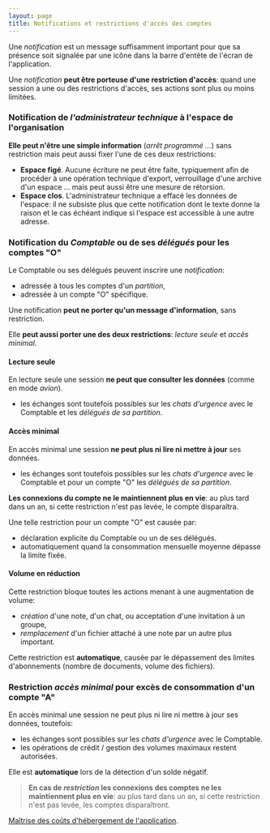 ```yaml
---
layout: page
title: Notifications et restrictions d'accès des comptes
---
```


Une _notification_ est un message suffisamment important pour que sa présence soit signalée par une icône dans la barre d'entête de l'écran de l'application.

Une _notification_ **peut être porteuse d'une restriction d'accès**: quand une session a une ou des restrictions d'accès, ses actions sont plus ou moins limitées.

### Notification de _l'administrateur technique_ à l'espace de l'organisation
**Elle peut n'être une simple information** (_arrêt programmé ..._) sans restriction mais peut aussi fixer l'une de ces deux restrictions:
- **Espace figé**. Aucune écriture ne peut être faite, typiquement afin de procéder à une opération technique d'export, verrouillage d'une archive d'un espace ... mais peut aussi être une mesure de rétorsion.
- **Espace clos**. L'administrateur technique a effacé les données de l'espace: il ne subsiste plus que cette notification dont le texte donne la raison et le cas échéant indique si l'espace est accessible à une autre adresse.

### Notification du _Comptable_ ou de ses _délégués_ pour les comptes "O"
Le Comptable ou ses délégués peuvent inscrire une _notification_:
- adressée à tous les comptes d'un _partition_,
- adressée à un compte "O" spécifique.

Une notification **peut ne porter qu'un message d'information**, sans restriction.

Elle **peut aussi porter une des deux restrictions**: _lecture seule_ et _accès minimal_.

#### Lecture seule
En lecture seule une session **ne peut que consulter les données** (comme en mode _avion_).
- les échanges sont toutefois possibles sur les _chats d'urgence_ avec le Comptable et les _délégués de sa partition_.

#### Accès minimal
En accès minimal une session **ne peut plus ni lire ni mettre à jour** ses données.
- les échanges sont toutefois possibles sur les _chats d'urgence_ avec le Comptable et pour un compte "O" les _délégués de sa partition_.

**Les connexions du compte ne le maintiennent plus en vie**: au plus tard dans un an, si cette restriction n'est pas levée, le compte disparaîtra.

Une telle restriction pour un compte "O" est causée par:
- déclaration explicite du Comptable ou un de ses délégués.
- automatiquement quand la consommation mensuelle moyenne dépasse la limite fixée.

#### Volume en réduction
Cette restriction bloque toutes les actions menant à une augmentation de volume:
- _création_ d'une note, d'un chat, ou acceptation d'une invitation à un groupe,
- _remplacement_ d'un fichier attaché à une note par un autre plus important.

Cette restriction est **automatique**, causée par le dépassement des limites d'abonnements (nombre de documents, volume des fichiers).

### Restriction _accès minimal_ pour excès de consommation d'un compte "A"
En accès minimal une session ne peut plus ni lire ni mettre à jour ses données, toutefois:
- les échanges sont possibles sur les _chats d'urgence_ avec le Comptable.
- les opérations de crédit / gestion des volumes maximaux restent autorisées.

Elle est **automatique** lors de la détection d'un solde négatif.

> **En cas de _restriction_ les connexions des comptes ne les maintiennent plus en vie**: au plus tard dans un an, si cette restriction n'est pas levée, les comptes disparaîtront.

[Maîtrise des coûts d'hébergement de l'application](../tech/coutshebergements.html).
